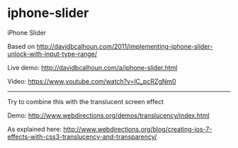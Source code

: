 # iphone-slider
iPhone Slider

Based on http://davidbcalhoun.com/2011/implementing-iphone-slider-unlock-with-input-type-range/

Live demo: http://davidbcalhoun.com/a/iphone-slider.html

Video: https://www.youtube.com/watch?v=lC_pcRZgNm0

---

Try to combine this with the translucent screen effect

Demo: http://www.webdirections.org/demos/translucency/index.html

As explained here: http://www.webdirections.org/blog/creating-ios-7-effects-with-css3-translucency-and-transparency/
